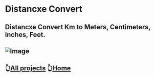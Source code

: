 # Distancxe Convert
## Distancxe Convert Km to Meters, Centimeters, inches, Feet.
![Image](https://lh3.googleusercontent.com/pw/AJFCJaWVpo_c7p6NyhDnWMxu3ml37JXG5tOgcTdpfwyvpglVNyPr8BQWzxU9KUJzuTFbj5IBXWSZDsKLKFjgx-l1LtbCnx5dJWNLlRlCAeR9FHgU1Z1t_sH4StZmwkABK5F-r4mICnqe37VhpXyFK57o1Me98gX1NC6tvmdF3owWAx4SXPnIqndoQtpwQzbuQm0w4nrSk8R_s3T2JO6b5GA7b7rMl9fG2N2DCVFOtAceSjLzJtaMqtlL-HlqahFmA7JpfgUB-pN8bsPyTsrPWSx8C-GV5VK2gSRhuML-LBMMbxp7GFXvXXNZcXaD9PZCKXJ9N4jmC32AXDO6UdcoJ_cUDo1LW7OUbVbKcJ6-LQjfDmMXQ004yTtSBeKBovKjwrrqeR9Sczlg5Nv3jn4pcfW4-EYplnQZ2Iqp4ifG645vHCZ9V3gNl9W9iZ0W6KNbEmWoDsxVk7gZy7OQPgJUO7Zjzd2ipIrcAoH7RnMA8l0HA_N2DKtRtce8VUieoHdsLbB4ZaD2sGlrBaLeb0QVl0qCp43UChwqE0qAlD9XWbcsJUT5a1jBaRHnfaEx_tBDD37JfmMAyL_VHkp7uAmBvPVDR5bGgbPkUPMYFo42erVttoqr36qMcdBg2ew7t5GA8lTNaKB80nvNy88Mh6J_SRx62qgmKMcllw4ibprAIGL1mNrioB5RDf-uedxPG3_nkg8mLdtNi2f_Yp_CLBndlLuDTA0Nwy69Rr10SyAfor2jbFudeqgzGGpvNm3OYNV67zhQLsmtbq_bjjoZ4cG4T5BsgguRveT6whMtDcu1fapVuEseZ38J91_eg5zn__MVQONy6YQsoOthYvw99XTby09i30NbzLnqJqGeCfHm1l0Yg76apMf6wwdB43vx8LsnTvYeNTaP67opuOfXMEFDcrR9dA=w320-h665-s-no?authuser=0)
----
##  👆[All projects](https://github.com/pknatic/Android/tree/master) 👆[Home](https://github.com/pknatic)
